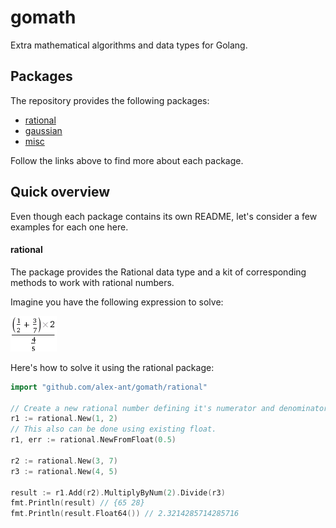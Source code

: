 # gomath
Extra mathematical algorithms and data types for Golang.

## Packages
The repository provides the following packages:
* [rational](https://github.com/alex-ant/gomath/tree/master/rational)
* [gaussian](https://github.com/alex-ant/gomath/tree/master/gaussian-elimination)
* [misc](https://github.com/alex-ant/gomath/tree/master/misc)

Follow the links above to find more about each package.

## Quick overview
Even though each package contains its own README, let's consider a few examples for each one here.

#### rational
The package provides the Rational data type and a kit of corresponding methods to work with rational numbers.

Imagine you have the following expression to solve:

![example 1](https://raw.githubusercontent.com/alex-ant/gomath/master/example1.gif)

Here's how to solve it using the rational package:
```go
import "github.com/alex-ant/gomath/rational"

// Create a new rational number defining it's numerator and denominator.
r1 := rational.New(1, 2)
// This also can be done using existing float.
r1, err := rational.NewFromFloat(0.5)

r2 := rational.New(3, 7)
r3 := rational.New(4, 5)

result := r1.Add(r2).MultiplyByNum(2).Divide(r3)
fmt.Println(result) // {65 28}
fmt.Println(result.Float64()) // 2.3214285714285716
```
